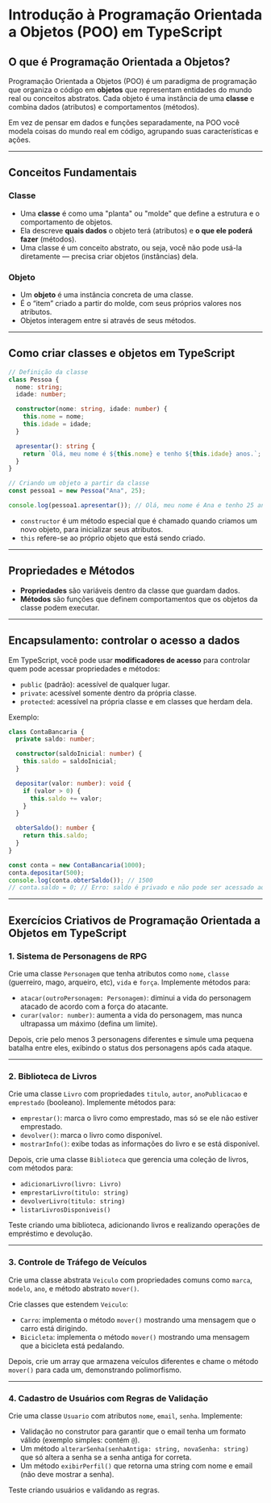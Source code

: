 # Introdução à Programação Orientada a Objetos (POO) em TypeScript

## O que é Programação Orientada a Objetos?

Programação Orientada a Objetos (POO) é um paradigma de programação que organiza o código em **objetos** que representam entidades do mundo real ou conceitos abstratos. Cada objeto é uma instância de uma **classe** e combina dados (atributos) e comportamentos (métodos).

Em vez de pensar em dados e funções separadamente, na POO você modela coisas do mundo real em código, agrupando suas características e ações.

---

## Conceitos Fundamentais

### Classe

* Uma **classe** é como uma "planta" ou "molde" que define a estrutura e o comportamento de objetos.
* Ela descreve **quais dados** o objeto terá (atributos) e **o que ele poderá fazer** (métodos).
* Uma classe é um conceito abstrato, ou seja, você não pode usá-la diretamente — precisa criar objetos (instâncias) dela.

### Objeto

* Um **objeto** é uma instância concreta de uma classe.
* É o “item” criado a partir do molde, com seus próprios valores nos atributos.
* Objetos interagem entre si através de seus métodos.

---

## Como criar classes e objetos em TypeScript

```typescript
// Definição da classe
class Pessoa {
  nome: string;
  idade: number;

  constructor(nome: string, idade: number) {
    this.nome = nome;
    this.idade = idade;
  }

  apresentar(): string {
    return `Olá, meu nome é ${this.nome} e tenho ${this.idade} anos.`;
  }
}

// Criando um objeto a partir da classe
const pessoa1 = new Pessoa("Ana", 25);

console.log(pessoa1.apresentar()); // Olá, meu nome é Ana e tenho 25 anos.
```

* `constructor` é um método especial que é chamado quando criamos um novo objeto, para inicializar seus atributos.
* `this` refere-se ao próprio objeto que está sendo criado.

---

## Propriedades e Métodos

* **Propriedades** são variáveis dentro da classe que guardam dados.
* **Métodos** são funções que definem comportamentos que os objetos da classe podem executar.

---

## Encapsulamento: controlar o acesso a dados

Em TypeScript, você pode usar **modificadores de acesso** para controlar quem pode acessar propriedades e métodos:

* `public` (padrão): acessível de qualquer lugar.
* `private`: acessível somente dentro da própria classe.
* `protected`: acessível na própria classe e em classes que herdam dela.

Exemplo:

```typescript
class ContaBancaria {
  private saldo: number;

  constructor(saldoInicial: number) {
    this.saldo = saldoInicial;
  }

  depositar(valor: number): void {
    if (valor > 0) {
      this.saldo += valor;
    }
  }

  obterSaldo(): number {
    return this.saldo;
  }
}

const conta = new ContaBancaria(1000);
conta.depositar(500);
console.log(conta.obterSaldo()); // 1500
// conta.saldo = 0; // Erro: saldo é privado e não pode ser acessado aqui
```

---

## Exercícios Criativos de Programação Orientada a Objetos em TypeScript

### 1. Sistema de Personagens de RPG

Crie uma classe `Personagem` que tenha atributos como `nome`, `classe` (guerreiro, mago, arqueiro, etc), `vida` e `força`.
Implemente métodos para:

* `atacar(outroPersonagem: Personagem)`: diminui a vida do personagem atacado de acordo com a força do atacante.
* `curar(valor: number)`: aumenta a vida do personagem, mas nunca ultrapassa um máximo (defina um limite).

Depois, crie pelo menos 3 personagens diferentes e simule uma pequena batalha entre eles, exibindo o status dos personagens após cada ataque.

---

### 2. Biblioteca de Livros

Crie uma classe `Livro` com propriedades `titulo`, `autor`, `anoPublicacao` e `emprestado` (booleano).
Implemente métodos para:

* `emprestar()`: marca o livro como emprestado, mas só se ele não estiver emprestado.
* `devolver()`: marca o livro como disponível.
* `mostrarInfo()`: exibe todas as informações do livro e se está disponível.

Depois, crie uma classe `Biblioteca` que gerencia uma coleção de livros, com métodos para:

* `adicionarLivro(livro: Livro)`
* `emprestarLivro(titulo: string)`
* `devolverLivro(titulo: string)`
* `listarLivrosDisponiveis()`

Teste criando uma biblioteca, adicionando livros e realizando operações de empréstimo e devolução.

---

### 3. Controle de Tráfego de Veículos

Crie uma classe abstrata `Veiculo` com propriedades comuns como `marca`, `modelo`, `ano`, e método abstrato `mover()`.

Crie classes que estendem `Veiculo`:

* `Carro`: implementa o método `mover()` mostrando uma mensagem que o carro está dirigindo.
* `Bicicleta`: implementa o método `mover()` mostrando uma mensagem que a bicicleta está pedalando.

Depois, crie um array que armazena veículos diferentes e chame o método `mover()` para cada um, demonstrando polimorfismo.

---

### 4. Cadastro de Usuários com Regras de Validação

Crie uma classe `Usuario` com atributos `nome`, `email`, `senha`.
Implemente:

* Validação no construtor para garantir que o email tenha um formato válido (exemplo simples: contém `@`).
* Um método `alterarSenha(senhaAntiga: string, novaSenha: string)` que só altera a senha se a senha antiga for correta.
* Um método `exibirPerfil()` que retorna uma string com nome e email (não deve mostrar a senha).

Teste criando usuários e validando as regras.
